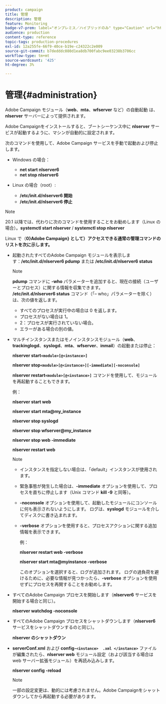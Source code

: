 ```yaml
---
product: campaign
title: 管理
description: 管理
feature: Monitoring
badge-v7-prem: label="オンプレミス／ハイブリッドのみ" type="Caution" url="https://experienceleague.adobe.com/docs/campaign-classic/using/installing-campaign-classic/architecture-and-hosting-models/hosting-models-lp/hosting-models.html?lang=ja" tooltip="オンプレミスデプロイメントとハイブリッドデプロイメントにのみ適用されます"
audience: production
content-type: reference
topic-tags: production-procedures
exl-id: 12a255fe-66f9-40ce-b19e-c24322c2e009
source-git-commit: b7dedddc080d1ea8db700fabc9ee03238b3706cc
workflow-type: tm+mt
source-wordcount: '425'
ht-degree: 3%

---
```


# 管理{#administration}

Adobe Campaign モジュール（**web**、**mta**、**wfserver** など）の自動起動 は、**nlserver** サーバーによって提供されます。

Adobe Campaignをインストールすると、ブートシーケンス中に **nlserver** サービスが起動するように、マシンが自動的に設定されます。

次のコマンドを使用して、Adobe Campaign サービスを手動で起動および停止します。

* Windows の場合：

   * **net start nlserver6**
   * **net stop nlserver6**

* Linux の場合（root）:

   * **/etc/init.d/nlserver6 開始**
   * **/etc/init.d/nlserver6 停止**

>[!NOTE]
>
>20.1 以降では、代わりに次のコマンドを使用することをお勧めします（Linux の場合）。**systemctl start nlserver** / **systemctl stop nlserver**

Linux で（**0}Adobe Campaign} として）アクセスできる通常の管理コマンドのリストを次に示します。**

* 起動されたすべてのAdobe Campaign モジュールを表示します：**/etc/init.d/nlserver6 pdump** または **/etc/init.d/nlserver6 status**

  >[!NOTE]
  >
  >**pdump** コマンドに **-who** パラメーターを追加すると、現在の接続（ユーザーとプロセス）に関する情報を収集できます。\
  >**/etc/init.d/nlserver6 status** コマンド（「– who」パラメーターを除く）は、次の値を返します。
  >
  >    * すべてのプロセスが実行中の場合は 0 を返します。
  >    * プロセスがない場合は 1。
  >    * 2：プロセスが実行されていない場合。
  >    * エラーがある場合の別の値。
  >

* マルチインスタンスまたはモノインスタンスモジュール（**web**、**trackinglogd**、**syslogd**、**mta**、**wfserver**、**inmail**）の起動または停止：

  **nlserver start`<module>[@<instance>]`**

  **nlserver stop`<module>[@<instance>][-immediate][-noconsole]`**

  **nlserver restart`<module>[@<instance>]`** コマンドを使用して、モジュールを再起動することもできます。

  例：

  **nlserver start web**

  **nlserver start mta@my_instance**

  **nlserver stop syslogd**

  **nlserver stop wfserver@my_instance**

  **nlserver stop web -immediate**

  **nlserver restart web**

  >[!NOTE]
  >
  >* インスタンスを指定しない場合は、「default」インスタンスが使用されます。
  >* 緊急事態が発生した場合は、**-immediate** オプションを使用して、プロセスを直ちに停止します（Unix コマンド **kill -9** と同等）。
  >* **-noconsole** オプションを使用して、起動したモジュールにコンソールに何も表示されないようにします。 ログは、**syslogd** モジュールを介してディスクに書き込まれます。
  >* **-verbose** オプションを使用すると、プロセスアクションに関する追加情報を表示できます。
  >
  >   例：
  >
  >   **nlserver restart web -verbose**
  >
  >   **nlserver start mta@myinstance -verbose**
  >
  >   このオプションを選択すると、ログが追加されます。 ログの過負荷を避けるために、必要な情報が見つかったら、**-verbose** オプションを使用せずにプロセスを再開することをお勧めします。

* すべてのAdobe Campaign プロセスを開始します（**nlserver6** サービスを開始する場合と同じ）。

  **nlserver watchdog -noconsole**

* すべてのAdobe Campaign プロセスをシャットダウンします（**nlserver6** サービスをシャットダウンするのと同じ）。

  **nlserver のシャットダウン**

* **serverConf.xml** および **config-`<instance>  .xml </instance>`** ファイルが編集されたら、**nlserver web** モジュール設定（および該当する場合は web サーバー拡張モジュール）を再読み込みします。

  **nlserver config -reload**

  >[!NOTE]
  >
  >一部の設定変更は、動的には考慮されません。Adobe Campaignをシャットダウンしてから再起動する必要があります。
